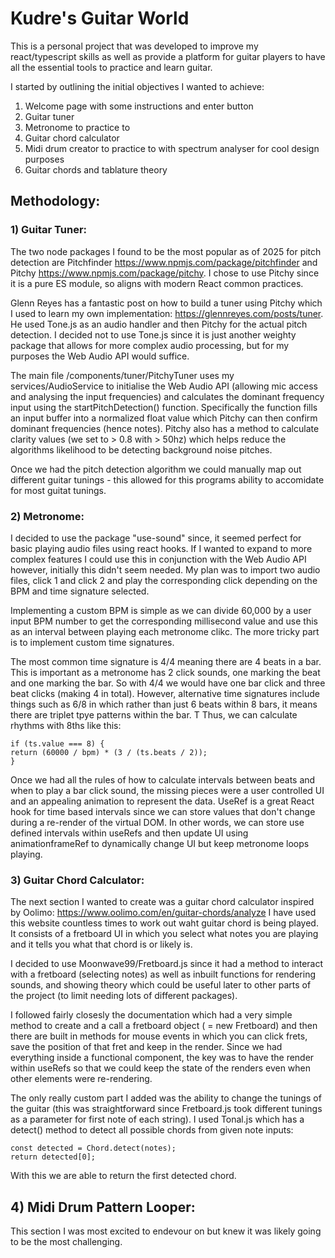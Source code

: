# Kudre's Guitar World

This is a personal project that was developed to improve my react/typescript skills as well as provide a platform for guitar players to have all the essential tools to practice and learn guitar.

I started by outlining the initial objectives I wanted to achieve:
1. Welcome page with some instructions and enter button
2. Guitar tuner
3. Metronome to practice to 
4. Guitar chord calculator
5. Midi drum creator to practice to with spectrum analyser for cool design purposes
6. Guitar chords and tablature theory

## Methodology:

### 1) Guitar Tuner:
The two node packages I found to be the most popular as of 2025 for pitch detection are Pitchfinder https://www.npmjs.com/package/pitchfinder and Pitchy https://www.npmjs.com/package/pitchy. I chose to use Pitchy since it is a pure ES module, so aligns with modern React common practices.

Glenn Reyes has a fantastic post on how to build a tuner using Pitchy which I used to learn my own implementation: https://glennreyes.com/posts/tuner. He used Tone.js as an audio handler and then Pitchy for the actual pitch detection. I decided not to use Tone.js since it is just another weighty package that allows for more complex audio processing, but for my purposes the Web Audio API would suffice.

The main file /components/tuner/PitchyTuner uses my services/AudioService to initialise the Web Audio API (allowing mic access and analysing the input frequencies) and calculates the dominant frequency input using the startPitchDetection() function.
Specifically the function fills an input buffer into a normalized float value which Pitchy can then confirm dominant frequencies (hence notes). Pitchy also has a method to calculate clarity values (we set to > 0.8 with > 50hz) which helps reduce the algorithms likelihood to be detecting background noise pitches.

Once we had the pitch detection algorithm we could manually map out different guitar tunings - this allowed for this programs ability to accomidate for most guitat tunings.

### 2) Metronome:
I decided to use the package "use-sound" since, it seemed perfect for basic playing audio files using react hooks. If I wanted to expand to more complex features I could use this in conjunction with the Web Audio API however, initially this didn't seem needed.
My plan was to import two audio files, click 1 and click 2 and play the corresponding click depending on the BPM and time signature selected.

Implementing a custom BPM is simple as we can divide 60,000 by a user input BPM number to get the corresponding millisecond value and use this as an interval between playing each metronome clikc. The more tricky part is to implement custom time signatures. 

The most common time signature is 4/4 meaning there are 4 beats in a bar. This is important as a metronome has 2 click sounds, one marking the beat and one marking the bar. So with 4/4 we would have one bar click and three beat clicks (making 4 in total). However, alternative time signatures include things such as 6/8 in which rather than just 6 beats within 8 bars, it means there are triplet tpye patterns within the bar. T
Thus, we can calculate rhythms with 8ths like this:

    if (ts.value === 8) {
    return (60000 / bpm) * (3 / (ts.beats / 2));
    }

Once we had all the rules of how to calculate intervals between beats and when to play a bar click sound, the missing pieces were a user controlled UI and an appealing animation to represent the data.
UseRef is a great React hook for time based intervals since we can store values that don't change during a re-render of the virtual DOM. In other words, we can store use defined intervals within useRefs and then update UI using animationframeRef to dynamically change UI but keep metronome loops playing.

### 3) Guitar Chord Calculator:
The next section I wanted to create was a guitar chord calculator inspired by Oolimo: https://www.oolimo.com/en/guitar-chords/analyze I have used this website countless times to work out waht guitar chord is being played. It consists of a fretboard UI in which you select what notes you are playing and it tells you what that chord is or likely is.

I decided to use Moonwave99/Fretboard.js since it had a method to interact with a fretboard (selecting notes) as well as inbuilt functions for rendering sounds, and showing theory which could be useful later to other parts of the project (to limit needing lots of different packages).

I followed fairly closesly the documentation which had a very simple method to create and a call a fretboard object ( = new Fretboard) and then there are built in methods for mouse events in which you can click frets, save the position of that fret and keep in the render. Since we had everything inside a functional component, the key was to have the render within useRefs so that we could keep the state of the renders even when other elements were re-rendering.

The only really custom part I added was the ability to change the tunings of the guitar (this was straightforward since Fretboard.js took different tunings as a parameter for first note of each string). 
I used Tonal.js which has a detect() method to detect all possible chords from given note inputs:

    const detected = Chord.detect(notes);
    return detected[0];
With this we are able to return the first detected chord.

## 4) Midi Drum Pattern Looper:
This section I was most excited to endevour on but knew it was likely going to be the most challenging.


